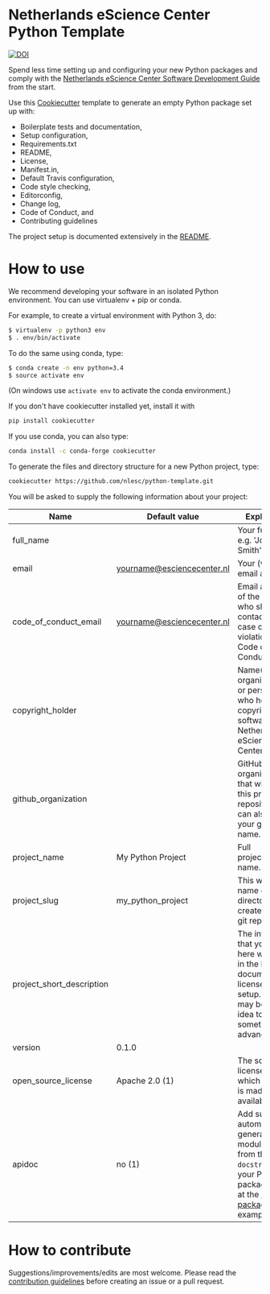 Netherlands eScience Center Python Template
===========================================

[![DOI](https://zenodo.org/badge/DOI/10.5281/zenodo.1310752.svg)](https://doi.org/10.5281/zenodo.1310752)

Spend less time setting up and configuring your new Python packages and comply with the
[Netherlands eScience Center Software Development Guide](https://guide.esciencecenter.nl/)
from the start.

Use this [Cookiecutter](https://cookiecutter.readthedocs.io) template to generate
an empty Python package set up with:

- Boilerplate tests and documentation,
- Setup configuration,
- Requirements.txt
- README,
- License,
- Manifest.in,
- Default Travis configuration,
- Code style checking,
- Editorconfig,
- Change log,
- Code of Conduct, and
- Contributing guidelines

The project setup
is documented extensively in the [README]({{cookiecutter.project_slug}}/README.rst).

How to use
==========
We recommend developing your software in an isolated Python environment. You can
use virtualenv + pip or conda.

For example, to create a virtual environment with Python 3, do:
```bash
$ virtualenv -p python3 env
$ . env/bin/activate
```

To do the same using conda, type:
```bash
$ conda create -n env python=3.4
$ source activate env
```

(On windows use `activate env` to activate the conda environment.)

If you don't have cookiecutter installed yet, install it with
```bash
pip install cookiecutter
```

If you use conda, you can also type:
```bash
conda install -c conda-forge cookiecutter
```

To generate the files and directory structure for a new Python project, type:
```bash
cookiecutter https://github.com/nlesc/python-template.git
```

You will be asked to supply the following information about your project:

| Name                      | Default value | Explanation |
| ------------------------- | ------------- | ----------- |
| full_name                 |   | Your full name, e.g. 'John Smith'.   |
| email                     | yourname@esciencecenter.nl | Your (work) email address  |
| code_of_conduct_email     | yourname@esciencecenter.nl | Email address of the person who should be contacted in case of violations of the Code of Conduct.  |
| copyright_holder          |   | Name(s) of the organization(s) or person(s) who hold the copyright of the software (e.g., Netherlands eScience Center).  |
| github_organization       |   | GitHub organization that will contain this project's repository. This can also be your github user name. |
| project_name              | My Python Project  | Full project/package name.  |
| project_slug              | my_python_project  | This will be the name of the directory to be created and the git repository.  |
| project_short_description |   | The information that you enter here will end up in the README, documentation, license, and setup.py, so it may be a good idea to prepare something in advance. |
| version                   | 0.1.0  |   |
| open_source_license       | Apache 2.0 (1)  | The software license under which the code is made available.  |
| apidoc                    | no (1)  | Add support for automatically generating a module index from the `docstrings` in your Python package (look at the [scriptcwl package](http://scriptcwl.readthedocs.io/en/latest/apidocs/scriptcwl.html) for an example). |

How to contribute
=================
Suggestions/improvements/edits are most welcome. Please read the [contribution guidelines](CONTRIBUTING.md) before creating an issue or a pull request.

